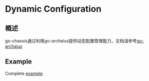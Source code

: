 # Dynamic Configuration
## 概述

go-chassis通过利用go-archaius提供动态配置管理能力，文档请参考[go-archaius](https://github.com/go-chassis/go-archaius)
## Example
Complete [example](https://github.com/go-chassis/go-chassis-examples/tree/master/archaius)


